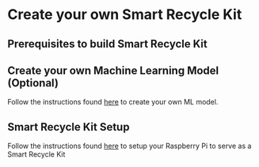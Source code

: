 # Create your own Smart Recycle Kit


## Prerequisites to build Smart Recycle Kit




## Create your own Machine Learning Model (Optional)
Follow the instructions found [here](notebook/README.md) to create your own ML model.




## Smart Recycle Kit Setup
Follow the instructions found [here](iot/README.md) to setup your Raspberry Pi to serve as a Smart Recycle Kit 

